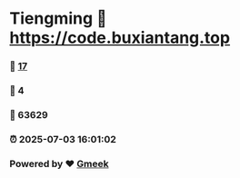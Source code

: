 # Tiengming :link: https://code.buxiantang.top 
### :page_facing_up: [17](https://code.buxiantang.top/tag.html) 
### :speech_balloon: 4 
### :hibiscus: 63629 
### :alarm_clock: 2025-07-03 16:01:02 
### Powered by :heart: [Gmeek](https://github.com/Meekdai/Gmeek)
